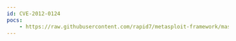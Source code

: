```yaml
---
id: CVE-2012-0124
pocs:
    - https://raw.githubusercontent.com/rapid7/metasploit-framework/master/modules/exploits/windows/misc/hp_dataprotector_new_folder.rb
---
```

